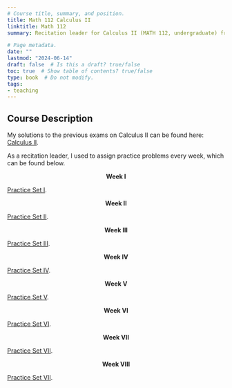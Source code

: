 ```yaml
---
# Course title, summary, and position.
title: Math 112 Calculus II
linktitle: Math 112
summary: Recitation leader for Calculus II (MATH 112, undergraduate) from Fall 2019-Spring 2022.

# Page metadata.
date: ""
lastmod: "2024-06-14"
draft: false  # Is this a draft? true/false
toc: true  # Show table of contents? true/false
type: book  # Do not modify.
tags: 
- teaching
---
```


## Course Description

My solutions to the previous exams on Calculus II can be found here: [Calculus II](CalculusII.pdf).

As a recitation leader, I used to assign practice problems every week, which can be found below.<br />

<p align="center"><b>Week I</b></p>

[Practice Set I](Problem-Set-I.pdf).

<p align="center"><b>Week II</b></p>

[Practice Set II](Problem-Set-II.pdf).

<p align="center"><b>Week III</b></p>

[Practice Set III](Problem-Set-III.pdf).


<p align="center"><b>Week IV</b></p>

[Practice Set IV](Problem-Set-IV.pdf).

<p align="center"><b>Week V</b></p>

[Practice Set V](Problem-Set-V.pdf).

<p align="center"><b>Week VI</b></p>

[Practice Set VI](Problem-Set-VI.pdf).

<p align="center"><b>Week VII</b></p>

[Practice Set VII](Problem-Set-VII.pdf).

<p align="center"><b>Week VIII</b></p>

[Practice Set VII](Problem-Set-VIII.pdf).



